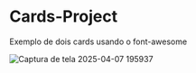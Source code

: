 # Cards-Project

Exemplo de dois cards usando o font-awesome

![Captura de tela 2025-04-07 195937](https://github.com/user-attachments/assets/414331d1-d9ed-460c-a9e4-b830f3130b0b)
